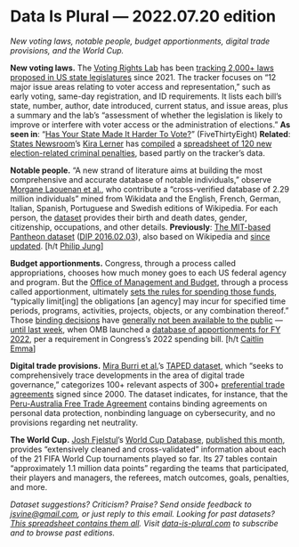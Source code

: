 Data Is Plural — 2022.07.20 edition
===================================

*New voting laws, notable people, budget apportionments, digital trade provisions, and the World Cup.*


__New voting laws.__ The [Voting Rights Lab](https://votingrightslab.org/) has been [tracking 2,000+ laws proposed in US state legislatures](https://tracker.votingrightslab.org/pending/search) since 2021. The tracker focuses on “12 major issue areas relating to voter access and representation,” such as early voting, same-day registration, and ID requirements. It lists each bill’s state, number, author, date introduced, current status, and issue areas, plus a summary and the lab’s “assessment of whether the legislation is likely to improve or interfere with voter access or the administration of elections.” __As seen in__: “[Has Your State Made It Harder To Vote?](https://projects.fivethirtyeight.com/voting-restrictions-by-state/)” (FiveThirtyEight) __Related__: [States Newsroom](https://statesnewsroom.com/about/)’s [Kira Lerner](https://twitter.com/kira_lerner/status/1547630451140882434) has [compiled](https://www.newsfromthestates.com/article/criminalizing-vote-gop-led-states-enacted-102-new-election-penalties-after-2020) a [spreadsheet of 120 new election-related criminal penalties](https://docs.google.com/spreadsheets/d/1wtN6RpLW_-g1gBYwWd5HaYiL6MtmG_nwC6kpIhzickU/edit#gid=0), based partly on the tracker’s data.


__Notable people.__ “A new strand of literature aims at building the most comprehensive and accurate database of notable individuals,” observe [Morgane Laouenan et al.](https://www.nature.com/articles/s41597-022-01369-4), who contribute a “cross-verified database of 2.29 million individuals” mined from Wikidata and the English, French, German, Italian, Spanish, Portuguese and Swedish editions of Wikipedia. For each person, the [dataset](https://data.sciencespo.fr/dataset.xhtml?persistentId=doi:10.21410/7E4/RDAG3O) provides their birth and death dates, gender, citizenship, occupations, and other details. __Previously__: [The MIT-based Pantheon dataset](https://www.nature.com/articles/sdata201575) ([DIP 2016.02.03](https://www.data-is-plural.com/archive/2016-02-03-edition/)), also based on Wikipedia and [since updated](https://pantheon.world/data/faq). [h/t [Philip Jung](https://twitter.com/makro_philip/status/1536286496101105666)]


__Budget apportionments.__ Congress, through a process called appropriations, chooses how much money goes to each US federal agency and program. But the [Office of Management and Budget](https://www.whitehouse.gov/omb/), through a process called apportionment, ultimately [sets the rules for spending those funds](https://www.whitehouse.gov/wp-content/uploads/2018/06/s120.pdf), “typically limit[ing] the obligations [an agency] may incur for specified time periods, programs, activities, projects, objects, or any combination thereof.” Those [binding decisions](https://twitter.com/cerin/status/1387815656717012992) have [generally not been available to the public](https://thehill.com/opinion/finance/3537156-federal-government-getting-ready-to-open-its-books-and-show-us-the-receipts/) — [until last week](https://budget.house.gov/news/press-releases/chairs-yarmuth-and-delauro-achieve-historic-progress-transparency-executive), when OMB launched a [database of apportionments for FY 2022](https://apportionment-public.max.gov/), per a requirement in Congress’s 2022 spending bill. [h/t [Caitlin Emma](https://twitter.com/caitlinzemma/status/1547267038590238722)]


__Digital trade provisions.__ [Mira Burri et al.](https://digitaltradelaw.ch/taped/)’s [TAPED dataset](https://www.unilu.ch/en/faculties/faculty-of-law/professorships/burri-mira/research/taped/), which “seeks to comprehensively trace developments in the area of digital trade governance,” categorizes 100+ relevant aspects of 300+ [preferential trade agreements](https://mediawiki.middlebury.edu/IPE/Preferential_Trade_Agreement) signed since 2000. The dataset indicates, for instance, that the [Peru-Australia Free Trade Agreement](https://www.dfat.gov.au/trade/agreements/in-force/pafta/Pages/peru-australia-fta) contains binding agreements on personal data protection, nonbinding language on cybersecurity, and no provisions regarding net neutrality.


__The World Cup.__ [Josh Fjelstul](http://www.joshuafjelstul.com/)’s [World Cup Database](https://github.com/jfjelstul/worldcup), [published this month](https://twitter.com/joshfjelstul/status/1546471056642375680), provides “extensively cleaned and cross-validated” information about each of the 21 FIFA World Cup tournaments played so far. Its 27 tables contain “approximately 1.1 million data points” regarding the teams that participated, their players and managers, the referees, match outcomes, goals, penalties, and more.


*Dataset suggestions? Criticism? Praise? Send onside feedback to jsvine@gmail.com, or just reply to this email. Looking for past datasets? [This spreadsheet contains them all](https://docs.google.com/spreadsheets/d/1wZhPLMCHKJvwOkP4juclhjFgqIY8fQFMemwKL2c64vk/edit#gid=0). Visit [data-is-plural.com](https://www.data-is-plural.com) to subscribe and to browse past editions.*
